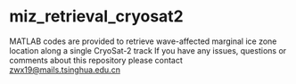 # miz_retrieval_cryosat2
MATLAB codes are provided to retrieve wave-affected marginal ice zone location along a single CryoSat-2 track
If you have any issues, questions or comments about this repository please contact zwx19@mails.tsinghua.edu.cn
